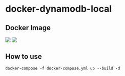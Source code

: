 # docker-dynamodb-local

## Docker Image

[![](https://images.microbadger.com/badges/version/kterada0509/docker-dynamodb-local.svg)](http://microbadger.com/images/kterada0509/docker-dynamodb-local "Get your own version badge on microbadger.com")
[![](https://images.microbadger.com/badges/image/kterada0509/docker-dynamodb-local.svg)](http://microbadger.com/images/kterada0509/docker-dynamodb-local "Get your own image badge on microbadger.com")

## How to use

```
docker-compose -f docker-compose.yml up --build -d
```
